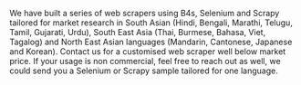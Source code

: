 We have built a series of web scrapers using B4s, Selenium and Scrapy tailored for market research in South Asian (Hindi, Bengali, Marathi, Telugu, Tamil, Gujarati, Urdu), South East Asia (Thai, Burmese, Bahasa, Viet, Tagalog) and North East Asian languages (Mandarin, Cantonese, Japanese and Korean). 
Contact us for a customised web scraper well below market price.
If your usage is non commercial, feel free to reach out as well, we could send you a Selenium or Scrapy sample tailored for one language.
